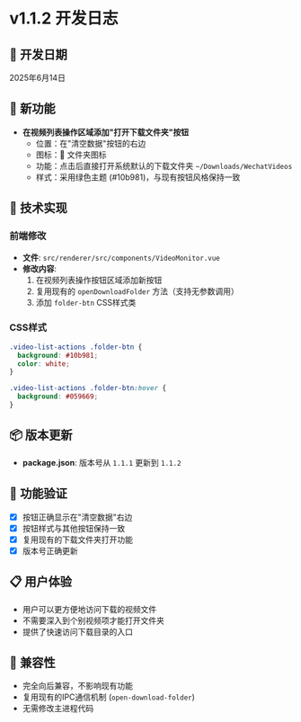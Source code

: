 # v1.1.2 开发日志

## 📅 开发日期
2025年6月14日

## 🚀 新功能
- **在视频列表操作区域添加"打开下载文件夹"按钮**
  - 位置：在"清空数据"按钮的右边
  - 图标：📂 文件夹图标
  - 功能：点击后直接打开系统默认的下载文件夹 `~/Downloads/WechatVideos`
  - 样式：采用绿色主题 (#10b981)，与现有按钮风格保持一致

## 🔧 技术实现
### 前端修改
- **文件**: `src/renderer/src/components/VideoMonitor.vue`
- **修改内容**:
  1. 在视频列表操作按钮区域添加新按钮
  2. 复用现有的 `openDownloadFolder` 方法（支持无参数调用）
  3. 添加 `folder-btn` CSS样式类

### CSS样式
```css
.video-list-actions .folder-btn {
  background: #10b981;
  color: white;
}

.video-list-actions .folder-btn:hover {
  background: #059669;
}
```

## 📦 版本更新
- **package.json**: 版本号从 `1.1.1` 更新到 `1.1.2`

## 🧪 功能验证
- [x] 按钮正确显示在"清空数据"右边
- [x] 按钮样式与其他按钮保持一致
- [x] 复用现有的下载文件夹打开功能
- [x] 版本号正确更新

## 📋 用户体验
- 用户可以更方便地访问下载的视频文件
- 不需要深入到个别视频项才能打开文件夹
- 提供了快速访问下载目录的入口

## 🔄 兼容性
- 完全向后兼容，不影响现有功能
- 复用现有的IPC通信机制 (`open-download-folder`)
- 无需修改主进程代码
